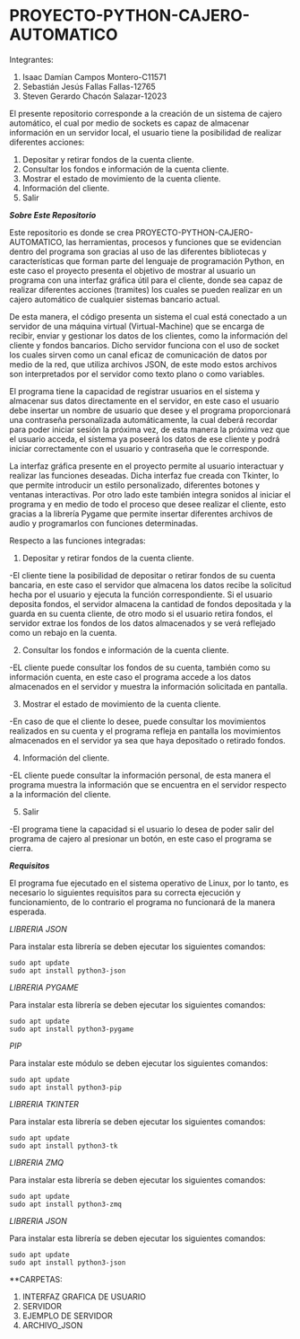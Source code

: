 # PROYECTO-PYTHON-CAJERO-AUTOMATICO

Integrantes:
1. Isaac Damían Campos Montero-C11571
2. Sebastián Jesús Fallas Fallas-12765
3. Steven Gerardo Chacón Salazar-12023

El presente repositorio corresponde a la creación de un sistema de cajero automático, el cual por medio de sockets es capaz
de almacenar información en un servidor local, el usuario tiene la posibilidad de realizar diferentes acciones:

1) Depositar y retirar fondos de la cuenta cliente.
2) Consultar los fondos e información de la cuenta cliente.
3) Mostrar el estado de movimiento de la cuenta cliente.
4) Información del cliente.
5) Salir


***Sobre Este Repositorio***

Este repositorio es donde se crea PROYECTO-PYTHON-CAJERO-AUTOMATICO, las herramientas, procesos y funciones que se evidencian dentro del programa son gracias al uso de las diferentes bibliotecas y características que forman parte del lenguaje de programación Python, en este caso el proyecto presenta el objetivo de mostrar al usuario un programa con una interfaz gráfica útil para el cliente, donde sea capaz de realizar diferentes acciones (tramites) los cuales se pueden realizar en un cajero automático de cualquier sistemas bancario actual.

De esta manera, el código presenta un sistema el cual está conectado a un servidor de una máquina virtual (Virtual-Machine) que se encarga de recibir, enviar y gestionar los datos de los clientes, como la información del cliente y fondos bancarios. Dicho servidor funciona con el uso de socket los cuales sirven como un canal eficaz de comunicación de datos por medio de la red, que utiliza archivos JSON, de este modo estos archivos son interpretados por el servidor como texto plano o como variables. 

El programa tiene la capacidad de registrar usuarios en el sistema y almacenar sus datos directamente en el servidor, en este caso el usuario debe insertar un nombre de usuario que desee y el programa proporcionará una contraseña personalizada automáticamente, la cual deberá recordar para poder iniciar sesión la próxima vez, de esta manera la próxima vez que el usuario acceda, el sistema ya poseerá los datos de ese cliente y podrá iniciar correctamente con el usuario y contraseña que le corresponde.

La interfaz gráfica presente en el proyecto permite al usuario interactuar y realizar las funciones deseadas. Dicha interfaz fue creada con Tkinter, lo que permite introducir un estilo personalizado, diferentes botones y ventanas interactivas. Por otro lado este también integra sonidos al iniciar el programa y en medio de todo el proceso que desee realizar el cliente, esto gracias a la librería Pygame que permite insertar diferentes archivos de audio y programarlos con funciones determinadas.


Respecto a las funciones integradas:

1) Depositar y retirar fondos de la cuenta cliente.

-El cliente tiene la posibilidad de depositar o retirar fondos de su cuenta bancaria, en este caso el servidor que almacena los datos recibe la solicitud hecha por el usuario y ejecuta la función correspondiente. Si el usuario deposita fondos, el servidor almacena la cantidad de fondos depositada y la guarda en su cuenta cliente, de otro modo si el usuario retira fondos, el servidor extrae los fondos de los datos almacenados y se verá reflejado como un rebajo en la cuenta.


2) Consultar los fondos e información de la cuenta cliente.

-EL cliente puede consultar los fondos de su cuenta, también como su información cuenta, en este caso el programa accede a los datos almacenados en el servidor y muestra la información solicitada en pantalla.


3) Mostrar el estado de movimiento de la cuenta cliente.

-En caso de que el cliente lo desee, puede consultar los movimientos realizados en su cuenta y el programa refleja en pantalla los movimientos almacenados en el servidor ya sea que haya depositado o retirado fondos.


4) Información del cliente.

-EL cliente puede consultar la información personal, de esta manera el programa muestra la información que se encuentra en el servidor respecto a la información del cliente.


5) Salir

-El programa tiene la capacidad si el usuario lo desea de poder salir del programa de cajero al presionar un botón, en este caso el programa se cierra.




***Requisitos***

El programa fue ejecutado en el sistema operativo de Linux, por lo tanto, es necesario lo siguientes requisitos para su correcta ejecución y funcionamiento, de lo contrario el programa no funcionará de la manera esperada.

*LIBRERIA JSON*

Para instalar esta librería se deben ejecutar los siguientes comandos:
```
sudo apt update
sudo apt install python3-json
```
*LIBRERIA PYGAME*

Para instalar esta librería se deben ejecutar los siguientes comandos:
```
sudo apt update
sudo apt install python3-pygame
```
*PIP*

Para instalar este módulo se deben ejecutar los siguientes comandos:
```
sudo apt update
sudo apt install python3-pip
```
*LIBRERIA TKINTER*

Para instalar esta librería se deben ejecutar los siguientes comandos:
```
sudo apt update
sudo apt install python3-tk
```
*LIBRERIA ZMQ*

Para instalar esta librería se deben ejecutar los siguientes comandos:
```
sudo apt update
sudo apt install python3-zmq
```
*LIBRERIA JSON*

Para instalar esta librería se deben ejecutar los siguientes comandos:
```
sudo apt update
sudo apt install python3-json
```


**CARPETAS:
1. INTERFAZ GRAFICA DE USUARIO  
2. SERVIDOR
3. EJEMPLO DE SERVIDOR
4. ARCHIVO_JSON
